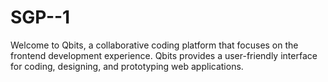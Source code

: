 # SGP--1

Welcome to Qbits, a collaborative coding platform that focuses on the frontend development experience. Qbits provides a user-friendly interface for coding, designing, and prototyping web applications.
